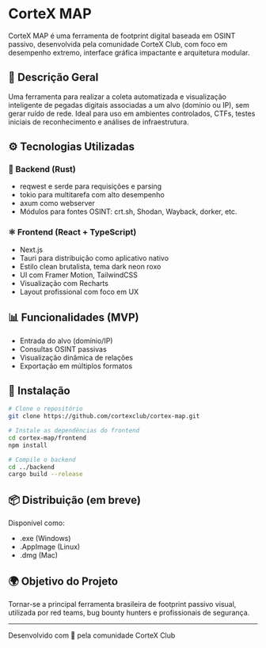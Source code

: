# CorteX MAP

CorteX MAP é uma ferramenta de footprint digital baseada em OSINT passivo, desenvolvida pela comunidade CorteX Club, com foco em desempenho extremo, interface gráfica impactante e arquitetura modular.

## 🔷 Descrição Geral

Uma ferramenta para realizar a coleta automatizada e visualização inteligente de pegadas digitais associadas a um alvo (domínio ou IP), sem gerar ruído de rede. Ideal para uso em ambientes controlados, CTFs, testes iniciais de reconhecimento e análises de infraestrutura.

## ⚙️ Tecnologias Utilizadas

### 🦀 Backend (Rust)
- reqwest e serde para requisições e parsing
- tokio para multitarefa com alto desempenho
- axum como webserver
- Módulos para fontes OSINT: crt.sh, Shodan, Wayback, dorker, etc.

### ⚛️ Frontend (React + TypeScript)
- Next.js
- Tauri para distribuição como aplicativo nativo
- Estilo clean brutalista, tema dark neon roxo
- UI com Framer Motion, TailwindCSS
- Visualização com Recharts
- Layout profissional com foco em UX

## 📊 Funcionalidades (MVP)

- Entrada do alvo (domínio/IP)
- Consultas OSINT passivas
- Visualização dinâmica de relações
- Exportação em múltiplos formatos

## 🚀 Instalação

```bash
# Clone o repositório
git clone https://github.com/cortexclub/cortex-map.git

# Instale as dependências do frontend
cd cortex-map/frontend
npm install

# Compile o backend
cd ../backend
cargo build --release
```

## 📦 Distribuição (em breve)

Disponível como:
- .exe (Windows)
- .AppImage (Linux)
- .dmg (Mac)

## 🌍 Objetivo do Projeto

Tornar-se a principal ferramenta brasileira de footprint passivo visual, utilizada por red teams, bug bounty hunters e profissionais de segurança.

---

Desenvolvido com 💜 pela comunidade CorteX Club 